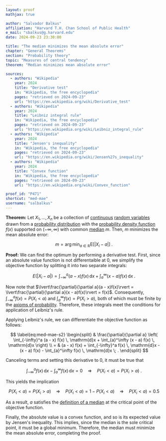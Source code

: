 ```yaml
---
layout: proof
mathjax: true

author: "Salvador Balkus"
affiliation: "Harvard T.H. Chan School of Public Health"
e_mail: "sbalkus@g.harvard.edu"
date: 2024-09-23 23:30:00

title: "The median minimizes the mean absolute error"
chapter: "General Theorems"
section: "Probability theory"
topic: "Measures of central tendency"
theorem: "Median minimizes mean absolute error"

sources:
  - authors: "Wikipedia"
    year: 2024
    title: "Derivative test"
    in: "Wikipedia, the free encyclopedia"
    pages: "retrieved on 2024-09-23"
    url: "https://en.wikipedia.org/wiki/Derivative_test"
  - authors: "Wikipedia"
    year: 2024
    title: "Leibniz integral rule"
    in: "Wikipedia, the free encyclopedia"
    pages: "retrieved on 2024-09-23"
    url: "https://en.wikipedia.org/wiki/Leibniz_integral_rule"
  - authors: "Wikipedia"
    year: 2024
    title: "Jensen's inequality"
    in: "Wikipedia, the free encyclopedia"
    pages: "retrieved on 2024-09-23"
    url: "https://en.wikipedia.org/wiki/Jensen%27s_inequality"
  - authors: "Wikipedia"
    year: 2024
    title: "Convex function"
    in: "Wikipedia, the free encyclopedia"
    pages: "retrieved on 2024-09-23"
    url: "https://en.wikipedia.org/wiki/Convex_function"

proof_id: "P471"
shortcut: "med-mae"
username: "salbalkus"
---
```



**Theorem:** Let $X_1, \ldots, X_n$ be a collection of [continuous](/D/rvar-disc) [random variables](/D/rvar) drawn from a [probability distribution](/D/dist) with the [probability density function](/D/pdf) $f(x)$ supported on $(-\infty, \infty)$ with common [median](/D/med) $m$. Then, $m$ minimizes the mean absolute error:

$$ \label{eq:med-mae}
m = \operatorname*{arg\,min}_{a \in \mathbb{R}} \mathrm{E}\left[ \lvert X_i - a \rvert \right] \; .
$$


**Proof:** We can find the optimum by performing a derivative test. First, since an absolute value function is not differentaible at 0, we simplify the objective function by splitting it into two separate integrals:

$$ \label{eq:med-mae-s1}
E(\lvert X_i - a \rvert) = \int_{-\infty}^a (a - x) f(x) \, \mathrm{d}x + \int_{a}^\infty (x - a) f(x) \, \mathrm{d}x \; .
$$

Now note that $\lvert\frac{\partial}{\partial a}(a - x)f(x)\rvert = \lvert\frac{\partial}{\partial a}(x - a)f(x)\rvert = f(x)$. Consequently, $\int_{-\infty}^af(x) = P(X_i < a)$ and $\int_{a}^\infty f(x) = P(X_i > a)$, both of which must be finite by the [axioms of probability](/D/prob-ax). Therefore, these integrals meet the conditions for application of Leibniz's rule.

Applying Leibniz's rule, we can differentiate the objective function as follows:

$$ \label{eq:med-mae-s2}
\begin{split}
  & \frac{\partial}{\partial a} \left( \int_{-\infty}^a (a - x) f(x) \, \mathrm{d}x + \int_{a}^\infty (x - a) f(x) \, \mathrm{d}x \right) \\
= & (a - x) f(x) + \int_{-\infty}^a f(x) \, \mathrm{d}x - (x - a) f(x) - \int_{a}^\infty f(x) \, \mathrm{d}x \; .
\end{split}
$$

Canceling terms and setting this derivative to 0, it must be true that

$$\label{eq:dmed-da}
\int_{-\infty}^a f(x) \, \mathrm{d}x - \int_{a}^\infty f(x) \, \mathrm{d}x = 0
\quad \Rightarrow \quad
P(X_i < a) = P(X_i > a) \; .
$$

This yields the implication

$$\label{eq:med-mae-qed}
P(X_i < a) = P(X_i > a)
\quad \Rightarrow \quad 
P(X_i < a) = 1 - P(X_i < a)
\quad \Rightarrow \quad
P(X_i < a) = 0.5
$$

As a result, $a$ satisfies the [definition of a median](/D/med) at the critical point of the objective function.

Finally, the absolute value is a convex function, and so is its expected value by Jensen's inequality. This implies, since the median is the sole critical point, it must be a global minimum. Therefore, the median must minimize the mean absolute error, completing the proof.
